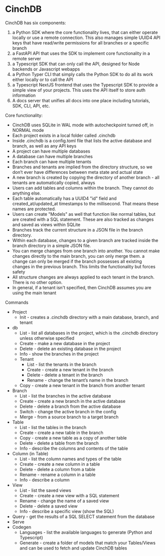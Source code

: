 # CinchDB

CinchDB has six components: 
1. a Python SDK where the core functionality lives, that can either operate locally or use a remote connection. This also manages simple UUID4 API keys that have read/write permissions for all branches or a specific branch
2. a FastAPI API that uses the SDK to implement core functionality in a remote server
3. a Typescript SDK that can only call the API, designed for Node backends or Javascript webapps
4. a Python Typer CLI that simply calls the Python SDK to do all its work either locally or to call the API
5. a Typescript NextJS frontend that uses the Typescript SDK to provide a simple view of your projects. This uses the API itself to store auth information
6. A docs server that unifies all docs into one place including tutorials, SDK, CLI, API, etc. 

Core functionality: 
* CinchDB uses SQLite in WAL mode with autocheckpoint turned off, in NORMAL mode
* Each project exists in a local folder called .cinchdb
* Inside .cinchdb is a config.toml file that lists the active database and branch, as well as any API keys
* A project can have multiple databases
* A database can have multiple branches
* Each branch can have multiple tenants
* Branches and tenants are implied from the directory structure, so we don’t ever have differences between meta state and actual state
* A new branch is created by copying the directory of another branch - all tenants are automatically copied, always
* Users can add tables and columns within the branch. They cannot do anything else.
* Each table automatically has a UUID4 "id" field and created_at/updated_at timestamps to the millisecond. That means these names are protected. 
* Users can create "Models" as well that function like normal tables, but are created with a SQL statement. These are also tracked as changes and saved as views within SQLite
* Branches track the current structure in a JSON file in the branch directory. 
* Within each database, changes to a given branch are tracked inside the branch directory in a simple JSON file. 
* You can merge changes from one branch into another. You cannot make changes directly to the main branch, you can only merge them. a change can only be merged if the branch possesses all existing changes in the previous branch. This limits the functionality but forces safety
* All structure changes are always applied to each tenant in the branch. There is no other option. 
* In general, if a tenant isn't specified, then CinchDB assumes you are using the main tenant

Commands
* Project
    * Init - creates a .cinchdb directory with a main database, branch, and tenant
* db 
    * List - list all databases in the project, which is the .cinchdb directory unless otherwise specified
    * Create - make a new database in the project
    * Delete - delete an existing database in the project
    * Info  - show the branches in the project 
    * Tenant
        * List - list the tenants in the branch
        * Create - create a new tenant in the branch
        * Delete - delete a tenant in the branch
        * Rename - change the tenant’s name in the branch
    * Copy - create a new tenant in the branch from another tenant
* Branch
    * List - list the branches in the active database
    * Create - create a new branch in the active database
    * Delete - delete a branch from the active database
    * Switch - change the active branch in the config
    * Merge  - from a source branch to a target branch
* Table
    * List - list the tables in the branch
    * Create - create a new table in the branch
    * Copy - create a new table as a copy of another table
    * Delete - delete a table from the branch
    * Info - describe the columns and contents of the table
* Column (in Table)
    * List - list the column names and types of the table
    * Create - create a new column in a table
    * Delete - delete a column from a table
    * Rename - rename a column in a table
    * Info - describe a column
* View
    * List - list the saved views
    * Create - create a new view with a SQL statement
    * Rename - change the name of a saved view
    * Delete - delete a saved view
    * Info - describe a specific view (show the SQL)
* Query - get the results of a SQL SELECT statement from the database
* Serve
* Codegen
    * Languages - list the available languages to generate (Python and Typescript)
    * Generate - create a folder of models that match your Tables/Views and can be used to fetch and update CinchDB tables
